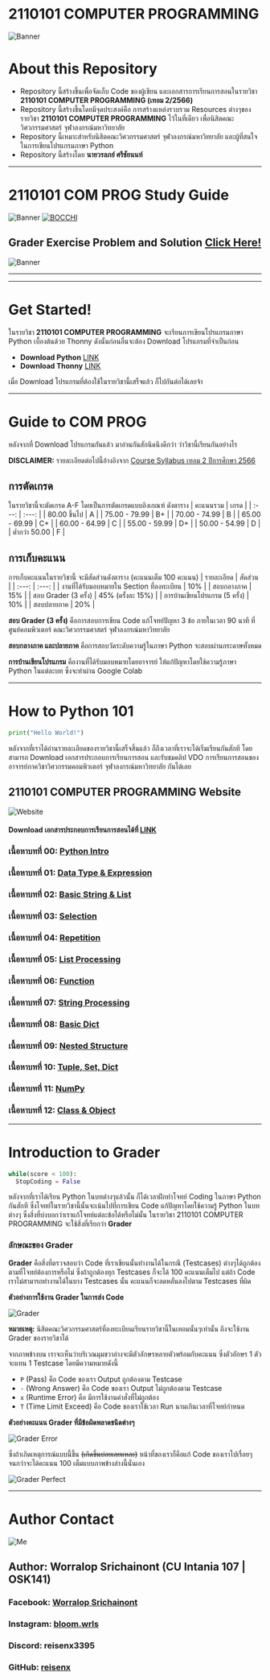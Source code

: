 # 2110101 COMPUTER PROGRAMMING
![Banner](https://raw.githubusercontent.com/reisenx/2110101-COM-PROG/main/Z99%20OTHERS/Banner%20PICS/00%20COM%20PROG%20Banner.png)
# About this Repository
- Repository นี้สร้างขึ้นเพื่อจัดเก็บ Code ของผู้เขียน และเอกสารการเรียนการสอนในรายวิชา **2110101 COMPUTER PROGRAMMING (เทอม 2/2566)**
- Repository นี้สร้างขึ้นโดยมีจุดประสงค์คือ การสร้างแหล่งรวบรวม Resources ต่างๆของรายวิชา **2110101 COMPUTER PROGRAMMING** ไว้ในที่เดียว เพื่อนิสิตคณะวิศวกรรมศาสตร์ จุฬาลงกรณ์มหาวิทยาลัย
- Repository นี้เหมาะสำหรับนิสิตคณะวิศวกรรมศาสตร์ จุฬาลงกรณ์มหาวิทยาลัย และผู้ที่สนใจในการเขียนโปรแกรมภาษา Python
- Repository นี้สร้างโดย **นายวรลภย์ ศรีชัยนนท์**

---
# 2110101 COM PROG Study Guide
![Banner](https://raw.githubusercontent.com/reisenx/2110101-COM-PROG/main/Z99%20OTHERS/Banner%20PICS/01%20Study%20Guide%20Banner.png)
[![BOCCHI](https://img.youtube.com/vi/B7BxrAAXl94/0.jpg)](https://www.youtube.com/watch?v=B7BxrAAXl94)

## Grader Exercise Problem and Solution [Click Here!](https://github.com/reisenx/2110101-COM-PROG/blob/f213fb8ce6e77164a3f9da06da52984481d87715/PL%20Problems%20List.md)

![Banner](https://raw.githubusercontent.com/reisenx/2110101-COM-PROG/main/SM%20Study%20Materials/99%20OTHERS/Grader%20Banner.png)

---


---
# Get Started!
ในรายวิชา **2110101 COMPUTER PROGRAMMING** จะเรียนการเขียนโปรแกรมภาษา Python เบื้องต้นด้วย Thonny ดังนั้นก่อนอื่นจะต้อง Download โปรแกรมที่จำเป็นก่อน
- **Download Python** [LINK](https://www.python.org/downloads/)
- **Download Thonny** [LINK](https://thonny.org/)

เมื่อ Download โปรแกรมที่ต้องใช้ในรายวิชานี้เสร็จแล้ว ก็ไปกันต่อได้เลยจ้า

---
# Guide to COM PROG
หลังจากที่ Download โปรแกรมกันแล้ว มาอ่านกันสักนิดนึงดีกว่า ว่าวิชานี้เรียนกันอย่างไร

**DISCLAIMER:** รายละเอียดต่อไปนี้อ้างอิงจาก [Course Syllabus เทอม 2 ปีการศึกษา 2566](https://github.com/reisenx/COM-PROG/blob/main/SM%20Study%20Materials/00%20Python%20Study%20Materials/Course%20Syllabus%20(2-66).pdf)
## **การตัดเกรด**
ในรายวิชานี้จะตัดเกรด A-F โดยเป็นการตัดเกรดแบบอิงเกณฑ์ ดังตาราง
| คะแนนรวม | เกรด |
| :---: | :---: |
| 80.00 ขึ้นไป | A |
| 75.00 - 79.99 | B+ |
| 70.00 - 74.99 | B |
| 65.00 - 69.99 | C+ |
| 60.00 - 64.99 | C |
| 55.00 - 59.99 | D+ |
| 50.00 - 54.99 | D |
| ต่ำกว่า 50.00 | F |

## **การเก็บคะแนน** 
การเก็บคะแนนในรายวิชานี้ จะมีสัดส่วนดังตาราง (คะแนนเต็ม 100 คะแนน)
| รายละเอียด | สัดส่วน |
| :---: | :---: |
| งานที่ได้รับมอบหมายใน Section ที่ลงทะเบียน | 10% |
| สอบกลางภาค | 15% |
| สอบ Grader (3 ครั้ง) | 45% (ครั้งละ 15%) |
| การบ้านเขียนโปรแกรม (5 ครั้ง) | 10% |
| สอบปลายภาค | 20% |

**สอบ Grader (3 ครั้ง)** คือการสอบการเขียน Code แก้โจทย์ปัญหา 3 ข้อ ภายในเวลา 90 นาที ที่ศูนย์คอมพิวเตอร์ คณะวิศวกรรมศาสตร์ จุฬาลงกรณ์มหาวิทยาลัย

**สอบกลางภาค และปลายภาค** คือการสอบวัดระดับความรู้ในภาษา Python จะสอบผ่านกระดาษทั้งหมด

**การบ้านเขียนโปรแกรม** คืองานที่ได้รับมอบหมายโดยอาจารย์ ให้แก้ปัญหาโดยใช้ความรู้ภาษา Python ในแต่ละบท ซึ่งจะทำผ่าน Google Colab

---
# How to Python 101
```python
print("Hello World!")
```
หลังจากที่เราได้อ่านรายละเอียดของรายวิชานี้เสร็จสิ้นแล้ว ก็ถึงเวลาที่เราจะได้เริ่มเรียนกันสักที โดยสามารถ Download เอกสารประกอบการเรียนการสอน และรับชมคลิป VDO การเรียนการสอนของอาจารย์ภาควิชาวิศวกรรมคอมพิวเตอร์ จุฬาลงกรณ์มหาวิทยาลัย กันได้เลย
## 2110101 COMPUTER PROGRAMMING Website
![Website](https://raw.githubusercontent.com/reisenx/COM-PROG/main/SM%20Study%20Materials/99%20OTHERS/Website.png)
#### Download เอกสารประกอบการเรียนการสอนได้ที่ [LINK](https://github.com/reisenx/COM-PROG/tree/main/SM%20Study%20Materials/00%20Python%20Study%20Materials)
### เนื้อหาบทที่ 00: [Python Intro](https://www.cp.eng.chula.ac.th/~somchai/python101/00-01.html)
### เนื้อหาบทที่ 01: [Data Type & Expression](https://www.cp.eng.chula.ac.th/~somchai/python101/01-01.html)
### เนื้อหาบทที่ 02: [Basic String & List](https://www.cp.eng.chula.ac.th/~somchai/python101/02-01.html)
### เนื้อหาบทที่ 03: [Selection](https://www.cp.eng.chula.ac.th/~somchai/python101/03-01.html)
### เนื้อหาบทที่ 04: [Repetition](https://www.cp.eng.chula.ac.th/~somchai/python101/04-01.html)
### เนื้อหาบทที่ 05: [List Processing](https://www.cp.eng.chula.ac.th/~somchai/python101/05-01.html)
### เนื้อหาบทที่ 06: [Function](https://www.cp.eng.chula.ac.th/~somchai/python101/06-01.html)
### เนื้อหาบทที่ 07: [String Processing](https://www.cp.eng.chula.ac.th/~somchai/python101/07-01.html)
### เนื้อหาบทที่ 08: [Basic Dict](https://www.cp.eng.chula.ac.th/~somchai/python101/08-01.html)
### เนื้อหาบทที่ 09: [Nested Structure](https://www.cp.eng.chula.ac.th/~somchai/python101/09-01.html)
### เนื้อหาบทที่ 10: [Tuple, Set, Dict](https://www.cp.eng.chula.ac.th/~somchai/python101/10-01.html)
### เนื้อหาบทที่ 11: [NumPy](https://www.cp.eng.chula.ac.th/~somchai/python101/11-01.html)
### เนื้อหาบทที่ 12: [Class & Object](https://www.cp.eng.chula.ac.th/~somchai/python101/12-01.html)

---
# Introduction to Grader
```python
while(score < 100):
  StopCoding = False
```
หลังจากที่เราได้เรียน Python ในบทต่างๆแล้วนั้น ก็ได้เวลาฝึกทำโจทย์ Coding ในภาษา Python กันสักที ซึ่งโจทย์ในรายวิชานี้นั้นจะเน้นไปที่การเขียน Code แก้ปัญหาโดยใช้ความรู้ Python ในบทต่างๆ ซึ่งสิ่งที่บ่งบอกว่าเราแก้โจทย์แต่ละข้อได้หรือไม่นั้น ในรายวิชา 2110101 COMPUTER PROGRAMMING จะใช้สิ่งที่เรียกว่า **Grader**
### ลักษณะของ Grader
**Grader** คือสิ่งที่ตรวจสอบว่า Code ที่เราเขียนนั้นทำงานได้ในกรณี (Testcases) ต่างๆได้ถูกต้องตามที่โจทย์ต้องการหรือไม่ ซึ่งถ้าถูกต้องทุก Testcases ก็จะได้ 100 คะแนนเต็มไป แต่ถ้า Code เราไม่สามารถทำงานได้ในบาง Testcases นั้น คะแนนก็จะลดหลั่นลงไปตาม Testcases ที่ผิด

**ตัวอย่างการใช้งาน Grader ในการส่ง Code**

![Grader](https://raw.githubusercontent.com/reisenx/COM-PROG/main/SM%20Study%20Materials/99%20OTHERS/How%20to%20Grader%20GIF.gif)

**หมายเหตุ:** นิสิตคณะวิศวกรรมศาสตร์ที่ลงทะเบียนเรียนรายวิชานี้ในเทอมนั้นๆเท่านั้น ถึงจะใช้งาน Grader ของรายวิชาได้

จากภาพข้างบน เราจะเห็นว่าบริเวณมุมขวาล่างจะมีตัวอักษรหลายตัวพร้อมกับคะแนน ซึ่งตัวอักษร 1 ตัวจะแทน 1 Testcase โดยมีความหมายดังนี้
- `P` (Pass) คือ Code ของเรา Output ถูกต้องตาม Testcase
- `-` (Wrong Answer) คือ Code ของเรา Output ไม่ถูกต้องตาม Testcase
- `x` (Runtime Error) คือ มีการใช้งานคำสั่งที่ไม่ถูกต้อง
- `T` (Time Limit Exceed) คือ Code ของเราใช้เวลา Run นานเกินเวลาที่โจทย์กำหนด

**ตัวอย่างคะแนน Grader ที่มีข้อผิดพลาดชนิดต่างๆ**

![Grader Error](https://raw.githubusercontent.com/reisenx/COM-PROG/main/SM%20Study%20Materials/99%20OTHERS/Grader%20Error.png)

ซึ่งถ้าเกิดเหตุการณ์แบบนี้ขึ้น ~~(เกิดขึ้นบ่อยเลยแหละ)~~ หน้าที่ของเราก็คือแก้ Code ของเราไปเรื่อยๆจนกว่าจะได้คะแนน 100 เต็มแบบภาพข้างล่างนี้นั่นเอง

![Grader Perfect](https://raw.githubusercontent.com/reisenx/COM-PROG/main/SM%20Study%20Materials/99%20OTHERS/Grader%20Perfect.png)

---
# Author Contact
![Me](https://github.com/reisenx/COM-PROG/blob/main/SM%20Study%20Materials/99%20OTHERS/IMG_7607.jpg?raw=true)
## Author: Worralop Srichainont (CU Intania 107 | OSK141)
### Facebook: [Worralop Srichainont](https://www.facebook.com/bloom.nakrub/)
### Instagram: [bloom.wrls](https://www.instagram.com/bloom.wrls/)
### Discord: reisenx3395
### GitHub: [reisenx](https://github.com/reisenx)

